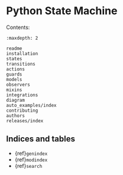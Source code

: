 # Python State Machine

Contents:

```{toctree}
:maxdepth: 2

readme
installation
states
transitions
actions
guards
models
observers
mixins
integrations
diagram
auto_examples/index
contributing
authors
releases/index

```

## Indices and tables

* {ref}`genindex`
* {ref}`modindex`
* {ref}`search`
